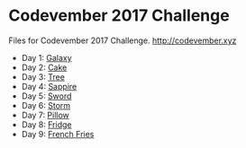 # Codevember 2017 Challenge
Files for Codevember 2017 Challenge. http://codevember.xyz

- Day 1: [Galaxy](https://codepen.io/digilou/pen/EbVEdP)
- Day 2: [Cake](https://codepen.io/digilou/pen/rYOZqw)
- Day 3: [Tree](https://codepen.io/digilou/pen/WXrJrP)
- Day 4: [Sappire](https://codepen.io/digilou/pen/yPORvg/)
- Day 5: [Sword](https://codepen.io/digilou/pen/zPBOQj)
- Day 6: [Storm](https://codepen.io/digilou/pen/EbydVN)
- Day 7: [Pillow](https://codepen.io/digilou/pen/YEGqRJ)
- Day 8: [Fridge](https://codepen.io/digilou/pen/jaVEde)
- Day 9: [French Fries](https://codepen.io/digilou/pen/MObMWK/)
